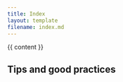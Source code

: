 ```yaml
---
title: Index
layout: template
filename: index.md 
--- 
```

{{ content }}

## Tips and good practices

